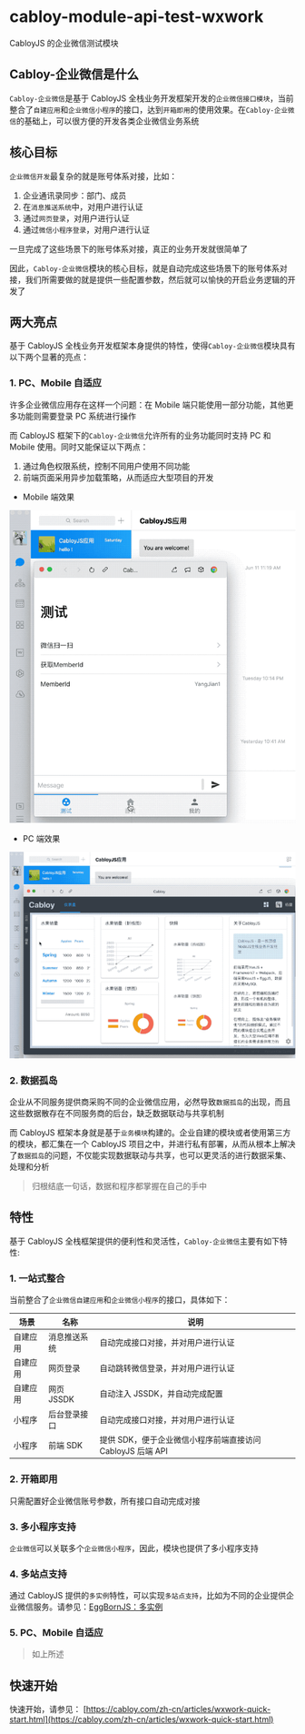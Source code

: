 # cabloy-module-api-test-wxwork

CabloyJS 的企业微信测试模块

## Cabloy-企业微信是什么

`Cabloy-企业微信`是基于 CabloyJS 全栈业务开发框架开发的`企业微信接口模块`，当前整合了`自建应用`和`企业微信小程序`的接口，达到`开箱即用`的使用效果。在`Cabloy-企业微信`的基础上，可以很方便的开发各类企业微信业务系统

## 核心目标

`企业微信开发`最复杂的就是账号体系对接，比如：

1. 企业通讯录同步：部门、成员
2. 在`消息推送系统`中，对用户进行认证
3. 通过`网页登录`，对用户进行认证
4. 通过`微信小程序登录`，对用户进行认证

一旦完成了这些场景下的账号体系对接，真正的业务开发就很简单了

因此，`Cabloy-企业微信`模块的核心目标，就是自动完成这些场景下的账号体系对接，我们所需要做的就是提供一些配置参数，然后就可以愉快的开启业务逻辑的开发了

## 两大亮点

基于 CabloyJS 全栈业务开发框架本身提供的特性，使得`Cabloy-企业微信`模块具有以下两个显著的亮点：

### 1. PC、Mobile 自适应

许多企业微信应用存在这样一个问题：在 Mobile 端只能使用一部分功能，其他更多功能则需要登录 PC 系统进行操作

而 CabloyJS 框架下的`Cabloy-企业微信`允许所有的业务功能同时支持 PC 和 Mobile 使用。同时又能保证以下两点：

1. 通过角色权限系统，控制不同用户使用不同功能
2. 前端页面采用异步加载策略，从而适应大型项目的开发

- Mobile 端效果

![mobile-zhcn](./docs/assets/screenshots/wxwork/mobile-zhcn.gif)

- PC 端效果

![pc-zhcn](./docs/assets/screenshots/wxwork/pc-zhcn.gif)

### 2. 数据孤岛

企业从不同服务提供商采购不同的企业微信应用，必然导致`数据孤岛`的出现，而且这些数据散存在不同服务商的后台，缺乏数据联动与共享机制

而 CabloyJS 框架本身就是基于`业务模块`构建的。企业自建的模块或者使用第三方的模块，都汇集在一个 CabloyJS 项目之中，并进行私有部署，从而从根本上解决了`数据孤岛`的问题，不仅能实现数据联动与共享，也可以更灵活的进行数据采集、处理和分析

> 归根结底一句话，数据和程序都掌握在自己的手中

## 特性

基于 CabloyJS 全栈框架提供的便利性和灵活性，`Cabloy-企业微信`主要有如下特性:

### 1. 一站式整合

当前整合了`企业微信自建应用`和`企业微信小程序`的接口，具体如下：

| 场景     | 名称         | 说明                                                       |
| -------- | ------------ | ---------------------------------------------------------- |
| 自建应用 | 消息推送系统 | 自动完成接口对接，并对用户进行认证                         |
| 自建应用 | 网页登录     | 自动跳转微信登录，并对用户进行认证                         |
| 自建应用 | 网页 JSSDK   | 自动注入 JSSDK，并自动完成配置                             |
| 小程序   | 后台登录接口 | 自动完成接口对接，并对用户进行认证                         |
| 小程序   | 前端 SDK     | 提供 SDK，便于企业微信小程序前端直接访问 CabloyJS 后端 API |

### 2. 开箱即用

只需配置好企业微信账号参数，所有接口自动完成对接

### 3. 多小程序支持

`企业微信`可以关联多个`企业微信小程序`，因此，模块也提供了多小程序支持

### 4. 多站点支持

通过 CabloyJS 提供的`多实例`特性，可以实现`多站点支持`，比如为不同的企业提供企业微信服务。请参见：[EggBornJS：多实例](https://cabloy.com/zh-cn/articles/44e45b3928ca4c6cb63809558145e000.html)

### 5. PC、Mobile 自适应

> 如上所述

## 快速开始

快速开始，请参见： [https://cabloy.com/zh-cn/articles/wxwork-quick-start.html](https://cabloy.com/zh-cn/articles/wxwork-quick-start.html)
